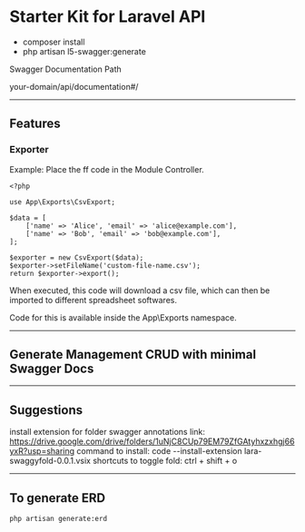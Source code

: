 # Starter Kit for Laravel API

-   composer install
-   php artisan l5-swagger:generate

Swagger Documentation Path

your-domain/api/documentation#/

---

## Features

### Exporter


Example: Place the ff code in the Module Controller.

```
<?php

use App\Exports\CsvExport;

$data = [
    ['name' => 'Alice', 'email' => 'alice@example.com'],
    ['name' => 'Bob', 'email' => 'bob@example.com'],
];

$exporter = new CsvExport($data);
$exporter->setFileName('custom-file-name.csv');
return $exporter->export();
```

When executed, this code will download a csv file, which can then be imported to different spreadsheet softwares.

Code for this is available inside the App\Exports namespace.

---

## Generate Management CRUD with minimal Swagger Docs

---

## Suggestions

install extension for folder swagger annotations
link: https://drive.google.com/drive/folders/1uNjC8CUp79EM79ZfGAtyhxzxhgj66yxR?usp=sharing
command to install: code --install-extension lara-swaggyfold-0.0.1.vsix
shortcuts to toggle fold: ctrl + shift + o

---

## To generate ERD

`php artisan generate:erd`
